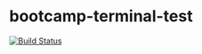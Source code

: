 # bootcamp-terminal-test
[![Build Status](https://travis-ci.org/LiloBar/bootcamp-terminal-test.svg?branch=master)](https://travis-ci.org/LiloBar/bootcamp-terminal-test)
